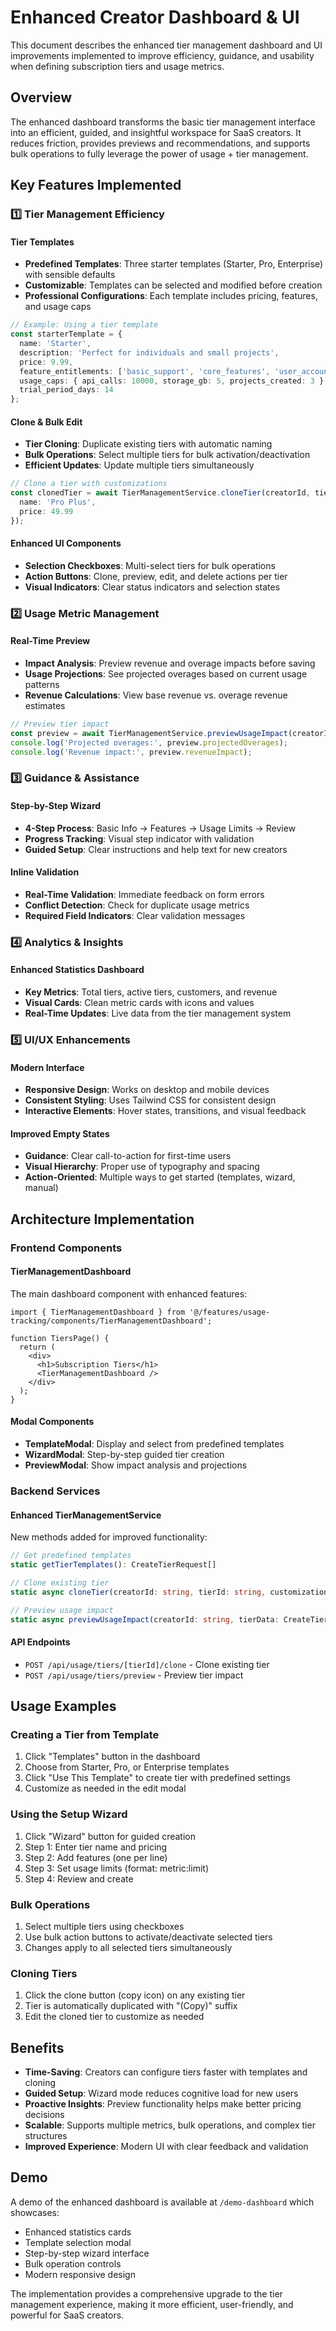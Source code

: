 # Enhanced Creator Dashboard & UI

This document describes the enhanced tier management dashboard and UI improvements implemented to improve efficiency, guidance, and usability when defining subscription tiers and usage metrics.

## Overview

The enhanced dashboard transforms the basic tier management interface into an efficient, guided, and insightful workspace for SaaS creators. It reduces friction, provides previews and recommendations, and supports bulk operations to fully leverage the power of usage + tier management.

## Key Features Implemented

### 1️⃣ Tier Management Efficiency

#### Tier Templates
- **Predefined Templates**: Three starter templates (Starter, Pro, Enterprise) with sensible defaults
- **Customizable**: Templates can be selected and modified before creation
- **Professional Configurations**: Each template includes pricing, features, and usage caps

```typescript
// Example: Using a tier template
const starterTemplate = {
  name: 'Starter',
  description: 'Perfect for individuals and small projects',
  price: 9.99,
  feature_entitlements: ['basic_support', 'core_features', 'user_accounts:1'],
  usage_caps: { api_calls: 10000, storage_gb: 5, projects_created: 3 },
  trial_period_days: 14
};
```

#### Clone & Bulk Edit
- **Tier Cloning**: Duplicate existing tiers with automatic naming
- **Bulk Operations**: Select multiple tiers for bulk activation/deactivation
- **Efficient Updates**: Update multiple tiers simultaneously

```typescript
// Clone a tier with customizations
const clonedTier = await TierManagementService.cloneTier(creatorId, tierId, {
  name: 'Pro Plus',
  price: 49.99
});
```

#### Enhanced UI Components
- **Selection Checkboxes**: Multi-select tiers for bulk operations
- **Action Buttons**: Clone, preview, edit, and delete actions per tier
- **Visual Indicators**: Clear status indicators and selection states

### 2️⃣ Usage Metric Management

#### Real-Time Preview
- **Impact Analysis**: Preview revenue and overage impacts before saving
- **Usage Projections**: See projected overages based on current usage patterns
- **Revenue Calculations**: View base revenue vs. overage revenue estimates

```typescript
// Preview tier impact
const preview = await TierManagementService.previewUsageImpact(creatorId, tierData);
console.log('Projected overages:', preview.projectedOverages);
console.log('Revenue impact:', preview.revenueImpact);
```

### 3️⃣ Guidance & Assistance

#### Step-by-Step Wizard
- **4-Step Process**: Basic Info → Features → Usage Limits → Review
- **Progress Tracking**: Visual step indicator with validation
- **Guided Setup**: Clear instructions and help text for new creators

#### Inline Validation
- **Real-Time Validation**: Immediate feedback on form errors
- **Conflict Detection**: Check for duplicate usage metrics
- **Required Field Indicators**: Clear validation messages

### 4️⃣ Analytics & Insights

#### Enhanced Statistics Dashboard
- **Key Metrics**: Total tiers, active tiers, customers, and revenue
- **Visual Cards**: Clean metric cards with icons and values
- **Real-Time Updates**: Live data from the tier management system

### 5️⃣ UI/UX Enhancements

#### Modern Interface
- **Responsive Design**: Works on desktop and mobile devices
- **Consistent Styling**: Uses Tailwind CSS for consistent design
- **Interactive Elements**: Hover states, transitions, and visual feedback

#### Improved Empty States
- **Guidance**: Clear call-to-action for first-time users
- **Visual Hierarchy**: Proper use of typography and spacing
- **Action-Oriented**: Multiple ways to get started (templates, wizard, manual)

## Architecture Implementation

### Frontend Components

#### TierManagementDashboard
The main dashboard component with enhanced features:

```tsx
import { TierManagementDashboard } from '@/features/usage-tracking/components/TierManagementDashboard';

function TiersPage() {
  return (
    <div>
      <h1>Subscription Tiers</h1>
      <TierManagementDashboard />
    </div>
  );
}
```

#### Modal Components
- **TemplateModal**: Display and select from predefined templates
- **WizardModal**: Step-by-step guided tier creation
- **PreviewModal**: Show impact analysis and projections

### Backend Services

#### Enhanced TierManagementService
New methods added for improved functionality:

```typescript
// Get predefined templates
static getTierTemplates(): CreateTierRequest[]

// Clone existing tier
static async cloneTier(creatorId: string, tierId: string, customizations?: Partial<CreateTierRequest>)

// Preview usage impact
static async previewUsageImpact(creatorId: string, tierData: CreateTierRequest)
```

#### API Endpoints
- `POST /api/usage/tiers/[tierId]/clone` - Clone existing tier
- `POST /api/usage/tiers/preview` - Preview tier impact

## Usage Examples

### Creating a Tier from Template

1. Click "Templates" button in the dashboard
2. Choose from Starter, Pro, or Enterprise templates
3. Click "Use This Template" to create tier with predefined settings
4. Customize as needed in the edit modal

### Using the Setup Wizard

1. Click "Wizard" button for guided creation
2. Step 1: Enter tier name and pricing
3. Step 2: Add features (one per line)
4. Step 3: Set usage limits (format: metric:limit)
5. Step 4: Review and create

### Bulk Operations

1. Select multiple tiers using checkboxes
2. Use bulk action buttons to activate/deactivate selected tiers
3. Changes apply to all selected tiers simultaneously

### Cloning Tiers

1. Click the clone button (copy icon) on any existing tier
2. Tier is automatically duplicated with "(Copy)" suffix
3. Edit the cloned tier to customize as needed

## Benefits

- **Time-Saving**: Creators can configure tiers faster with templates and cloning
- **Guided Setup**: Wizard mode reduces cognitive load for new users
- **Proactive Insights**: Preview functionality helps make better pricing decisions
- **Scalable**: Supports multiple metrics, bulk operations, and complex tier structures
- **Improved Experience**: Modern UI with clear feedback and validation

## Demo

A demo of the enhanced dashboard is available at `/demo-dashboard` which showcases:
- Enhanced statistics cards
- Template selection modal
- Step-by-step wizard interface
- Bulk operation controls
- Modern responsive design

The implementation provides a comprehensive upgrade to the tier management experience, making it more efficient, user-friendly, and powerful for SaaS creators.